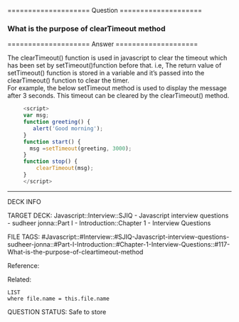 ==================== Question ====================  

### What is the purpose of clearTimeout method  

==================== Answer ====================  

The clearTimeout() function is used in javascript to clear the timeout which has
been set by setTimeout()function before that. i.e, The return value of
setTimeout() function is stored in a variable and it’s passed into the
clearTimeout() function to clear the timer.  
For example, the below setTimeout method is used to display the message after 3
seconds. This timeout can be cleared by the clearTimeout() method.

```javascript
     <script>
     var msg;
     function greeting() {
        alert('Good morning');
     }
     function start() {
       msg =setTimeout(greeting, 3000);
     }
     function stop() {
         clearTimeout(msg);
     }
     </script>
```

---

DECK INFO

TARGET DECK: Javascript::Interview::SJIQ - Javascript interview questions -
sudheer jonna::Part I - Introduction::Chapter 1 - Interview Questions

FILE TAGS:
#Javascript::#Interview::#SJIQ-Javascript-interview-questions-sudheer-jonna::#Part-I-Introduction::#Chapter-1-Interview-Questions::#117-What-is-the-purpose-of-cleartimeout-method

Reference:

Related:

```dataview
LIST
where file.name = this.file.name
```

QUESTION STATUS: Safe to store
